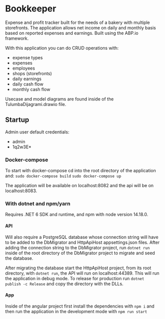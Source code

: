 # Bookkeeper
Expense and profit tracker built for the needs of a bakery with multiple storefronts. The application allows net income on daily and monthly basis based on reported expenses and earnings. 
Built using the ABP.io framework.

With this application you can do CRUD operations with:
- expense types
- expenses
- employees
- shops (storefronts)
- daily earnings
- daily cash flow
- monthly cash flow

Usecase and model diagrams are found inside of the TulumbaDijagrami.drawio file.

## Startup
Admin user default credentials:
- admin
- 1q2w3E*
### Docker-compose
To start with docker-compose cd into the root directory of the application and:
`sudo docker-compose build`
`sudo docker-compose up`

The application will be available on localhost:8082 and the api will be on localhost:8083.

### With dotnet and npm/yarn
Requires .NET 6 SDK and runtime, and npm with node version 14.18.0.
#### API
Will also require a PostgreSQL database whose connection string will have to be added to the DbMigrator and HttpApiHost appsettings.json files.
After adding the connection string to the DbMigrator project, run `dotnet run` inside of the root directory of the DbMigrator project to migrate and seed the database.

After migrating the database start the HttpApiHost project, from its root directory, with `dotnet run`, the API will run on localhost:44389. This will run the application in debug mode.
To release for production run `dotnet publish -c Release` and copy the directory with the DLLs.
#### App
Inside of the angular project first install the dependencies with `npm i` and then run the application in the development mode with `npm run start`